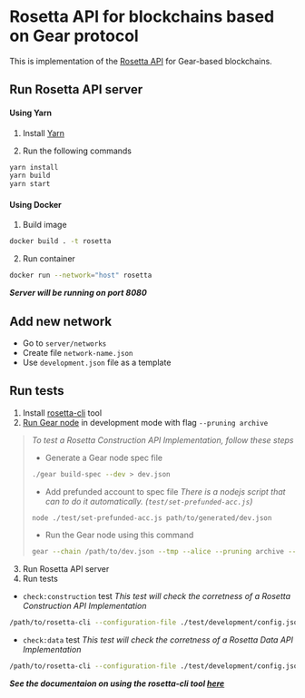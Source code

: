 # Rosetta API for blockchains based on Gear protocol
This is implementation of the [Rosetta API](https://www.rosetta-api.org/docs/welcome.html) for Gear-based blockchains.

## Run Rosetta API server
#### Using Yarn
1. Install [Yarn](https://classic.yarnpkg.com/en/docs/install)

2. Run the following commands
```bash
yarn install
yarn build
yarn start
```

#### Using Docker
1. Build image
```bash
docker build . -t rosetta
```
2. Run container
```bash
docker run --network="host" rosetta
```

***Server will be running on port 8080***

## Add new network
- Go to `server/networks`
- Create file `network-name.json`
- Use `development.json` file as a template

## Run tests
1. Install [rosetta-cli](https://github.com/coinbase/rosetta-cli) tool
2. [Run Gear node](https://wiki.gear-tech.io/docs/node/setting-up) in development mode with flag `--pruning archive`

>*To test a Rosetta Construction API Implementation, follow these steps*
>- Generate a Gear node spec file
>```bash
>./gear build-spec --dev > dev.json
>```
>- Add prefunded account to spec file
>*There is a nodejs script that can to do it automatically. (`test/set-prefunded-acc.js`)*
>```bash
>node ./test/set-prefunded-acc.js path/to/generated/dev.json
>```
>- Run the Gear node using this command
>```bash
>gear --chain /path/to/dev.json --tmp --alice --pruning archive --rpc-methods Unsafe --rpc-cors all
>```
3. Run Rosetta API server
4. Run tests
- `check:construction` test
*This test will check the corretness of a Rosetta Construction API Implementation*
```bash
/path/to/rosetta-cli --configuration-file ./test/development/config.json check:construction
```
- `check:data` test
*This test will check the corretness of a Rosetta Data API Implementation*
```bash
/path/to/rosetta-cli --configuration-file ./test/development/config.json check:data
```
***See the documentaion on using the rosetta-cli tool [here](https://www.rosetta-api.org/docs/rosetta_cli.html)***